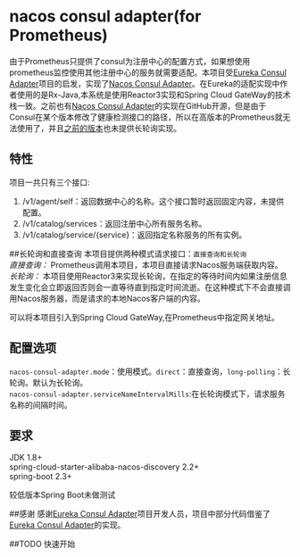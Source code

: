 # nacos consul adapter(for Prometheus)
由于Prometheus只提供了consul为注册中心的配置方式，如果想使用prometheus监控使用其他注册中心的服务就需要适配。本项目受<a href='https://github.com/twinformatics/eureka-consul-adapter'>Eureka Consul Adapter</a>项目的启发，实现了<a href = 'https://github.com/chen-gliu/nacos-consul-adapter'>Nacos Consul Adapter</a>。在Eureka的适配实现中作者使用的是Rx-Java,本系统是使用Reactor3实现和Spring Cloud GateWay的技术栈一致。之前也有<a href='https://github.com/yueyemisi/nacos-consul-adapter'>Nacos Consul Adapter</a>的实现在GitHub开源，但是由于Consul在某个版本修改了健康检测接口的路径，所以在高版本的Prometheus就无法使用了，并且<a href = 'https://github.com/yueyemisi/nacos-consul-adapter'>之前的版本</a>也未提供长轮询实现。  

## 特性
项目一共只有三个接口:  
1. /v1/agent/self：返回数据中心的名称。这个接口暂时返回固定内容，未提供配置。
2. /v1/catalog/services：返回注册中心所有服务名称。
3. /v1/catalog/service/{service}：返回指定名称服务的所有实例。

##长轮询和直接查询
本项目提供两种模式请求接口：`直接查询和长轮询`  
*直接查询：* Prometheus调用本项目，本项目直接请求Nacos服务端获取内容。  
*长轮询：* 本项目使用Reactor3来实现长轮询，在指定的等待时间内如果注册信息发生变化会立即返回否则会一直等待直到指定时间流逝。在这种模式下不会直接调用Nacos服务器，而是请求的本地Nacos客户端的内容。  

可以将本项目引入到Spring Cloud GateWay,在Prometheus中指定网关地址。  

## 配置选项
`nacos-consul-adapter.mode`：使用模式。`direct`：直接查询，`long-polling`：长轮询。默认为长轮询。  
`nacos-consul-adapter.serviceNameIntervalMills`:在长轮询模式下，请求服务名称的间隔时间。  


## 要求
JDK 1.8+  
spring-cloud-starter-alibaba-nacos-discovery 2.2+  
spring-boot 2.3+  

较低版本Spring Boot未做测试

##感谢
感谢<a href='https://github.com/twinformatics/eureka-consul-adapter'>Eureka Consul Adapter</a>项目开发人员，项目中部分代码借鉴了<a href='https://github.com/twinformatics/eureka-consul-adapter'>Eureka Consul Adapter</a>的实现。


##TODO
快速开始
